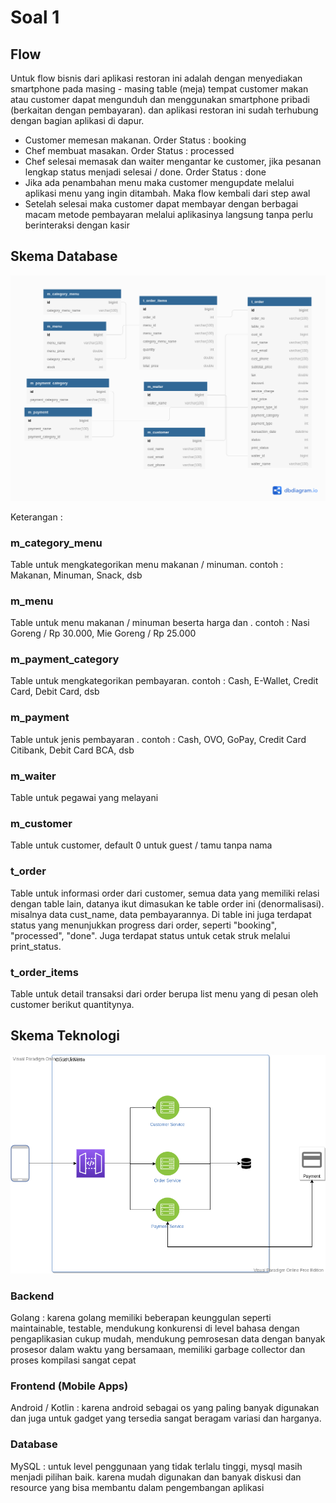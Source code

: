 # Soal 1

## Flow  
Untuk flow bisnis dari aplikasi restoran ini adalah dengan menyediakan smartphone pada masing - masing table (meja) tempat customer makan atau customer dapat mengunduh dan menggunakan smartphone pribadi (berkaitan dengan pembayaran). dan aplikasi restoran ini sudah terhubung dengan bagian aplikasi di dapur.  
- Customer memesan makanan. Order Status : booking
- Chef membuat masakan. Order Status : processed
- Chef selesai memasak dan waiter mengantar ke customer, jika pesanan lengkap status menjadi selesai / done. Order Status : done
- Jika ada penambahan menu maka customer mengupdate melalui aplikasi menu yang ingin ditambah. Maka flow kembali dari step awal
- Setelah selesai maka customer dapat membayar dengan berbagai macam metode pembayaran melalui aplikasinya langsung tanpa perlu berinteraksi dengan kasir

## Skema Database 

![alt text](https://github.com/romascudeto/test-loyalto/blob/master/db-loyalto.png)

Keterangan :  
### m_category_menu  
Table untuk mengkategorikan menu makanan / minuman. contoh : Makanan, Minuman, Snack, dsb

### m_menu  
Table untuk menu makanan / minuman beserta harga dan . contoh : Nasi Goreng / Rp 30.000, Mie Goreng / Rp 25.000  

### m_payment_category  
Table untuk mengkategorikan pembayaran. contoh : Cash, E-Wallet, Credit Card, Debit Card, dsb

### m_payment  
Table untuk jenis pembayaran . contoh : Cash, OVO, GoPay, Credit Card Citibank, Debit Card BCA, dsb

### m_waiter  
Table untuk pegawai yang melayani

### m_customer  
Table untuk customer, default 0 untuk guest / tamu tanpa nama

### t_order  
Table untuk informasi order dari customer, semua data yang memiliki relasi dengan table lain, datanya ikut dimasukan ke table order ini (denormalisasi). misalnya data cust_name, data pembayarannya. Di table ini juga terdapat status yang menunjukkan progress dari order, seperti "booking", "processed", "done". Juga terdapat status untuk cetak struk melalui print_status.

### t_order_items  
Table untuk detail transaksi dari order berupa list menu yang di pesan oleh customer berikut quantitynya.

## Skema Teknologi  

![alt text](https://github.com/romascudeto/test-loyalto/blob/master/service-architecture.png)

### Backend  
Golang : karena golang memiliki beberapan keunggulan seperti maintainable, testable, mendukung konkurensi di level bahasa dengan pengaplikasian cukup mudah, mendukung pemrosesan data dengan banyak prosesor dalam waktu yang bersamaan, memiliki garbage collector dan proses kompilasi sangat cepat

### Frontend (Mobile Apps)  
Android / Kotlin : karena android sebagai os yang paling banyak digunakan dan juga untuk gadget yang tersedia sangat beragam variasi dan harganya.

### Database
MySQL : untuk level penggunaan yang tidak terlalu tinggi, mysql masih menjadi pilihan baik. karena mudah digunakan dan banyak diskusi dan resource yang bisa membantu dalam pengembangan aplikasi


